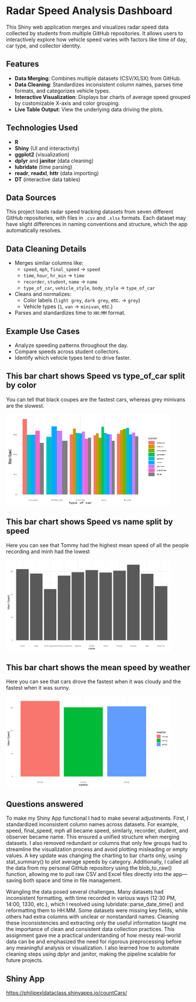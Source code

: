 # Radar Speed Analysis Dashboard

This Shiny web application merges and visualizes radar speed data collected by students from multiple GitHub repositories. It allows users to interactively explore how vehicle speed varies with factors like time of day, car type, and collector identity.

## Features

- **Data Merging**: Combines multiple datasets (CSV/XLSX) from GitHub.
- **Data Cleaning**: Standardizes inconsistent column names, parses time formats, and categorizes vehicle types.
- **Interactive Visualization**: Displays bar charts of average speed grouped by customizable X-axis and color grouping.
- **Live Table Output**: View the underlying data driving the plots.

## Technologies Used

- **R**
- **Shiny** (UI and interactivity)
- **ggplot2** (visualization)
- **dplyr** and **janitor** (data cleaning)
- **lubridate** (time parsing)
- **readr**, **readxl**, **httr** (data importing)
- **DT** (interactive data tables)

## Data Sources

This project loads radar speed tracking datasets from seven different GitHub repositories, with files in `.csv` and `.xlsx` formats. Each dataset may have slight differences in naming conventions and structure, which the app automatically resolves.

## Data Cleaning Details

- Merges similar columns like:
  - `speed`, `mph`, `final_speed` → `speed`
  - `time`, `hour`, `hr_min` → `time`
  - `recorder`, `student`, `name` → `name`
  - `type_of_car`, `vehicle_style`, `body_style` → `type_of_car`
- Cleans and normalizes:
  - Color labels (`light grey`, `dark grey`, etc. → `grey`)
  - Vehicle types (`1`, `van` → `minivan`, etc.)
- Parses and standardizes time to `HH:MM` format.

## Example Use Cases

- Analyze speeding patterns throughout the day.
- Compare speeds across student collectors.
- Identify which vehicle types tend to drive faster.

## This bar chart shows Speed vs type_of_car split by color

You can tell that black coupes are the fastest cars, whereas grey minivans are the slowest.

<img src="TypeByColor.png" height = 250 width = 450>

## This bar chart shows Speed vs name split by speed
Here you can see that Tommy had the highest mean speed of all the people recording and minh had the lowest

<img src="namespeed.png" height = 250 width = 450>

## This bar chart shows the mean speed by weather
Here you can see that cars drove the fastest when it was cloudy and the fastest when it was sunny.

<img src="weather.png" height = 250 width = 450>

## Questions answered

To make my Shiny App functional I had to make several adjustments. First, I standardized inconsistent column names across datasets. For example, speed, final_speed, mph all became speed, similarly, recorder, student, and observer became name. This ensured a unified structure when merging datasets. I also removed redundant or columns that only few groups had to streamline the visualization process and avoid plotting misleading or empty values. A key update was changing the charting to bar charts only, using stat_summary() to plot average speeds by category. Additionally, I called all the data from my personal GitHub repository using the blob_to_raw() function, allowing me to pull raw CSV and Excel files directly into the app—saving both space and time in file management.

Wrangling the data posed several challenges. Many datasets had inconsistent formatting, with time recorded in various ways (12:30 PM, 14:00, 1330, etc.), which I resolved using lubridate::parse_date_time() and reformatting them to HH:MM. Some datasets were missing key fields, while others had extra columns with unclear or nonstandard names. Cleaning these inconsistencies and extracting only the useful information taught me the importance of clean and consistent data collection practices. This assignment gave me a practical understanding of how messy real-world data can be and emphasized the need for rigorous preprocessing before any meaningful analysis or visualization. I also learned how to automate cleaning steps using dplyr and janitor, making the pipeline scalable for future projects.

## Shiny App

https://philipexldataclass.shinyapps.io/countCars/
